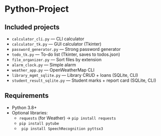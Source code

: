 # Python-Project

## Included projects
- `calculator_cli.py` — CLI calculator
- `calculator_tk.py` — GUI calculator (Tkinter)
- `password_generator.py` — Strong password generator
- `todo_tk.py` — To-do list (Tkinter, saves to todos.json)
- `file_organizer.py` — Sort files by extension
- `alarm_clock.py` — Simple alarm
- `weather_app.py` — OpenWeatherMap CLI
- `library_mgmt_sqlite.py` — Library CRUD + loans (SQLite, CLI)
- `student_result_sqlite.py` — Student marks + report card (SQLite, CLI)

## Requirements
- Python 3.8+
- Optional libraries:
  - `requests` (for Weather) → `pip install requests`
  -  `pip install pytube`
  -  ` pip install SpeechRecognition pyttsx3`

